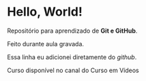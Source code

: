 # Hello, World!
Repositório para aprendizado de **Git e GitHub**.

Feito durante aula gravada.

Essa linha eu adicionei diretamente do *github*.

Curso disponível no canal do Curso em Vídeos
